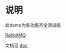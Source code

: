 # 说明

此demo为各功能齐全测试版

[RabbitMQ](https://www.processon.com/preview/6110a1b70e3e741f86d1f6dc)

文档见 [doc](./doc)
